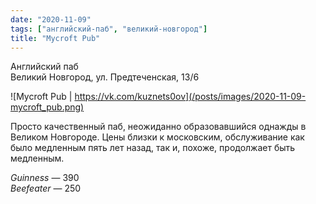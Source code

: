 ```yaml
---
date: "2020-11-09"
tags: ["английский-паб", "великий-новгород"]
title: "Mycroft Pub"
---
```


Английский паб\
Великий Новгород, ул. Предтеченская, 13/6

![Mycroft Pub | https://vk.com/kuznets0ov](/posts/images/2020-11-09-mycroft_pub.png)


Просто качественный паб, неожиданно образовавшийся однажды в Великом Новгороде. Цены близки к московским, обслуживание как было медленным пять лет назад, так и, похоже, продолжает быть медленным.

<!--more-->


_Guinness_ — 390\
_Beefeater_ — 250